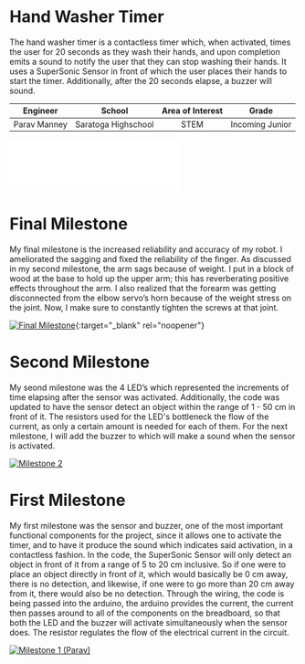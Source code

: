 ﻿# Hand Washer Timer
The hand washer timer is a contactless timer which, when activated, times the user for 20 seconds as they wash their hands, and upon completion emits a sound to notify the user that they can stop washing their hands. It uses a SuperSonic Sensor in front of which the user places their hands to start the timer. Additionally, after the 20 seconds elapse, a buzzer will sound. 

| **Engineer** | **School** | **Area of Interest** | **Grade** |
|:--:|:--:|:--:|:--:|
| Parav Manney | Saratoga Highschool | STEM | Incoming Junior

![Headstone Image](https://github.com/BlueStampEng/BSE_Template_Portfolio/blob/4655d8c4b2f1d0fa5912511d0b39542520b9f88e/branding/BlueStamp-Engineering-Logo-White.png)
  
# Final Milestone
My final milestone is the increased reliability and accuracy of my robot. I ameliorated the sagging and fixed the reliability of the finger. As discussed in my second milestone, the arm sags because of weight. I put in a block of wood at the base to hold up the upper arm; this has reverberating positive effects throughout the arm. I also realized that the forearm was getting disconnected from the elbow servo’s horn because of the weight stress on the joint. Now, I make sure to constantly tighten the screws at that joint. 

[![Final Milestone](https://res.cloudinary.com/marcomontalbano/image/upload/v1612573869/video_to_markdown/images/youtube--F7M7imOVGug-c05b58ac6eb4c4700831b2b3070cd403.jpg )](https://www.youtube.com/watch?v=F7M7imOVGug&feature=emb_logo "Final Milestone"){:target="_blank" rel="noopener"}

# Second Milestone
My seond milestone was the 4 LED’s which represented the increments of time elapsing after the sensor was activated. Additionally, the code was updated to have the sensor detect an object within the range of 1 - 50 cm in front of it. The resistors used for the LED's bottleneck the flow of the current, as only a certain amount is needed for each of them. For the next milestone, I will add the buzzer to which will make a sound when the sensor is activated. 

[![Milestone 2 ](https://res.cloudinary.com/marcomontalbano/image/upload/v1657819855/video_to_markdown/images/youtube--J1Wg8NqKBLo-c05b58ac6eb4c4700831b2b3070cd403.jpg)](https://youtu.be/J1Wg8NqKBLo "Milestone 2 ")
# First Milestone
  

My first milestone was the sensor and buzzer, one of the most important functional components for the project, since it allows one to activate the timer, and to have it produce the sound which indicates said activation, in a contactless fashion. In the code, the SuperSonic Sensor will only detect an object in front of it from a range of 5 to 20 cm inclusive. So if one were to place an object directly in front of it, which would basically be 0 cm away, there is no detection, and likewise, if one were to go more than 20 cm away from it, there would also be no detection. Through the wiring, the code is being passed into the arduino, the arduino provides the current, the current then passes around to all of the components on the breadboard, so that both the LED and the buzzer will activate simultaneously when the sensor does. The resistor regulates the flow of the electrical current in the circuit.



[![Milestone 1 (Parav)](https://res.cloudinary.com/marcomontalbano/image/upload/v1657557884/video_to_markdown/images/youtube--G_ayPi7pqe0-c05b58ac6eb4c4700831b2b3070cd403.jpg)](https://www.youtube.com/watch?v=G_ayPi7pqe0 "Milestone 1 (Parav)")
